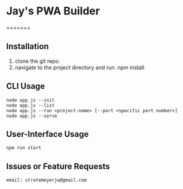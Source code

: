 # Jay's PWA Builder
=======

## Installation
1. clone the git repo.
2. navigate to the project directory and run.
    npm install

## CLI Usage
    node app.js --init
    node app.js --list
    node app.js --run <project-name> [--port <specific port number>]
    node app.js --serve

## User-Interface Usage
    npm run start

## Issues or Feature Requests
    email: stratemeyerjw@gmail.com
    
